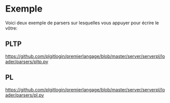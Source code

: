 # Exemple

Voici deux exemple de parsers sur lesquelles vous appuyer pour écrire le vôtre:

## PLTP
https://github.com/plgitlogin/premierlangage/blob/master/server/serverpl/loader/parsers/pltp.py


## PL
https://github.com/plgitlogin/premierlangage/blob/master/server/serverpl/loader/parsers/pl.py

